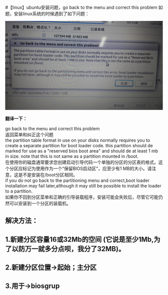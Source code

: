 #【linux】ubuntu安装问题，go back to the menu and correct this problem
如题，安装linux系统的时候遇到了如下问题：

<img src="https://raw.githubusercontent.com/Double2hao/xujiajia_blog/main/img/16210039775150.png" alt=""> 

 

**翻译一下：**

go back to the menu and correct this problem <br style="color:rgb(51,51,51); font-family:'Helvetica Neue',Helvetica,Arial,sans-serif; font-size:14px; line-height:24px"> 返回菜单和纠正这个问题 <br style="color:rgb(51,51,51); font-family:'Helvetica Neue',Helvetica,Arial,sans-serif; font-size:14px; line-height:24px"> the partition table format in use on your disks normally requires you to create a separate partition for boot loader code. this partition should de marked for use as a "reserved bios boot area" and should de at least 1 mb in size. note that this is not same as a partition mounted in /boot. <br style="color:rgb(51,51,51); font-family:'Helvetica Neue',Helvetica,Arial,sans-serif; font-size:14px; line-height:24px"> 在使用你的磁盘通常要求您创建启动引导代码一个单独的分区的分区表的格式。这个分区应标记为使用作为一个“保留BIOS启动区”，应至少有1 MB的大小。请注意，这是不是安装在/boot分区相同。 <br style="color:rgb(51,51,51); font-family:'Helvetica Neue',Helvetica,Arial,sans-serif; font-size:14px; line-height:24px"> if you do not go back to the partitioning menu and correct,boot loader installation may fail later,although it may still be possible to install the loader to a partition. <br style="color:rgb(51,51,51); font-family:'Helvetica Neue',Helvetica,Arial,sans-serif; font-size:14px; line-height:24px"> 如果你不回到分区菜单和正确的引导装载程序，安装可能会失败后，尽管它可能仍然可以安装到一个分区的装载机。 

 

## 解决方法：

##  1.新建分区容量16或32Mb的空间 (它说是至少1Mb,为了以防万一就多分点呗，我分了32MB)。

##  2.新建分区位置-&gt;起始；主分区 

##  3.用于-&gt;biosgrup